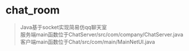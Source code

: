 # chat_room
> Java基于socket实现简易仿qq聊天室  
> 服务端main函数位于ChatServer/src/com/company/ChatServer.java  
> 客户端main函数位于Chat/src/com/main/MainNetUI.java  
